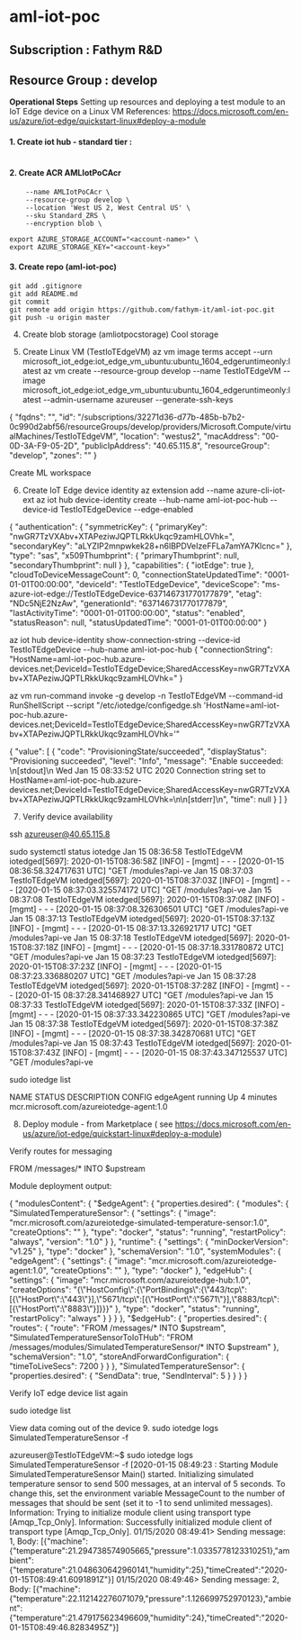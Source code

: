 # aml-iot-poc

## Subscription : Fathym R&D
## Resource Group : develop


**Operational Steps**
Setting up resources and deploying a test module to an IoT Edge device on a Linux VM
References: https://docs.microsoft.com/en-us/azure/iot-edge/quickstart-linux#deploy-a-module

#### 1. Create iot hub - standard tier :

```az iot hub create --resource-group 'develop' --name aml-iot-poc-hub --sku S1 --partition-count 2
```

#### 2. Create ACR AMLIotPoCAcr 

```az storage account create \
    --name AMLIotPoCAcr \
    --resource-group develop \
    --location 'West US 2, West Central US' \
    --sku Standard_ZRS \
    --encryption blob \
	
export AZURE_STORAGE_ACCOUNT="<account-name>" \
export AZURE_STORAGE_KEY="<account-key>"
```

#### 3. Create repo (aml-iot-poc)
```git init
git add .gitignore
git add README.md
git commit
git remote add origin https://github.com/fathym-it/aml-iot-poc.git
git push -u origin master
```

4. Create blob storage (amliotpocstorage) Cool storage


5. Create Linux VM (TestIoTEdgeVM)
az vm image terms accept --urn microsoft_iot_edge:iot_edge_vm_ubuntu:ubuntu_1604_edgeruntimeonly:latest
az vm create --resource-group develop --name TestIoTEdgeVM --image microsoft_iot_edge:iot_edge_vm_ubuntu:ubuntu_1604_edgeruntimeonly:latest --admin-username azureuser --generate-ssh-keys

{
  "fqdns": "",
  "id": "/subscriptions/32271d36-d77b-485b-b7b2-0c990d2abf56/resourceGroups/develop/providers/Microsoft.Compute/virtualMachines/TestIoTEdgeVM",
  "location": "westus2",
  "macAddress": "00-0D-3A-F9-05-2D",
  "publicIpAddress": "40.65.115.8",
  "resourceGroup": "develop",
  "zones": ""
}

Create ML workspace

6.  Create IoT Edge device identity
az extension add --name azure-cli-iot-ext
az iot hub device-identity create --hub-name aml-iot-poc-hub --device-id TestIoTEdgeDevice --edge-enabled

{
  "authentication": {
    "symmetricKey": {
      "primaryKey": "nwGR7TzVXAbv+XTAPeziwJQPTLRkkUkqc9zamHLOVhk=",
      "secondaryKey": "aLYZIP2mnpwkek28+n6lBPDVeIzeFFLa7amYA7Klcnc="
	},
    "type": "sas",
    "x509Thumbprint": {
      "primaryThumbprint": null,
      "secondaryThumbprint": null
    }
  },
  "capabilities": {
    "iotEdge": true
  },
  "cloudToDeviceMessageCount": 0,
  "connectionStateUpdatedTime": "0001-01-01T00:00:00",
  "deviceId": "TestIoTEdgeDevice",
  "deviceScope": "ms-azure-iot-edge://TestIoTEdgeDevice-637146731770177879",
  "etag": "NDc5NjE2NzAw",
  "generationId": "637146731770177879",
  "lastActivityTime": "0001-01-01T00:00:00",
  "status": "enabled",
  "statusReason": null,
  "statusUpdatedTime": "0001-01-01T00:00:00"
}

az iot hub device-identity show-connection-string --device-id TestIoTEdgeDevice --hub-name aml-iot-poc-hub
{
  "connectionString": "HostName=aml-iot-poc-hub.azure-devices.net;DeviceId=TestIoTEdgeDevice;SharedAccessKey=nwGR7TzVXAbv+XTAPeziwJQPTLRkkUkqc9zamHLOVhk="
}

az vm run-command invoke -g develop -n TestIoTEdgeVM --command-id RunShellScript --script "/etc/iotedge/configedge.sh 'HostName=aml-iot-poc-hub.azure-devices.net;DeviceId=TestIoTEdgeDevice;SharedAccessKey=nwGR7TzVXAbv+XTAPeziwJQPTLRkkUkqc9zamHLOVhk='"

{
  "value": [
    {
      "code": "ProvisioningState/succeeded",
      "displayStatus": "Provisioning succeeded",
      "level": "Info",
      "message": "Enable succeeded: \n[stdout]\n Wed Jan 15 08:33:52 UTC 2020 Connection string set to HostName=aml-iot-poc-hub.azure-devices.net;DeviceId=TestIoTEdgeDevice;SharedAccessKey=nwGR7TzVXAbv+XTAPeziwJQPTLRkkUkqc9zamHLOVhk=\n\n[stderr]\n",
      "time": null
    }
  ]
}

7.  Verify device availability

ssh azureuser@40.65.115.8

sudo systemctl status iotedge
Jan 15 08:36:58 TestIoTEdgeVM iotedged[5697]: 2020-01-15T08:36:58Z [INFO] - [mgmt] - - - [2020-01-15 08:36:58.324717631 UTC] "GET /modules?api-ve
Jan 15 08:37:03 TestIoTEdgeVM iotedged[5697]: 2020-01-15T08:37:03Z [INFO] - [mgmt] - - - [2020-01-15 08:37:03.325574172 UTC] "GET /modules?api-ve
Jan 15 08:37:08 TestIoTEdgeVM iotedged[5697]: 2020-01-15T08:37:08Z [INFO] - [mgmt] - - - [2020-01-15 08:37:08.326306501 UTC] "GET /modules?api-ve
Jan 15 08:37:13 TestIoTEdgeVM iotedged[5697]: 2020-01-15T08:37:13Z [INFO] - [mgmt] - - - [2020-01-15 08:37:13.326921717 UTC] "GET /modules?api-ve
Jan 15 08:37:18 TestIoTEdgeVM iotedged[5697]: 2020-01-15T08:37:18Z [INFO] - [mgmt] - - - [2020-01-15 08:37:18.331780872 UTC] "GET /modules?api-ve
Jan 15 08:37:23 TestIoTEdgeVM iotedged[5697]: 2020-01-15T08:37:23Z [INFO] - [mgmt] - - - [2020-01-15 08:37:23.336880207 UTC] "GET /modules?api-ve
Jan 15 08:37:28 TestIoTEdgeVM iotedged[5697]: 2020-01-15T08:37:28Z [INFO] - [mgmt] - - - [2020-01-15 08:37:28.341468927 UTC] "GET /modules?api-ve
Jan 15 08:37:33 TestIoTEdgeVM iotedged[5697]: 2020-01-15T08:37:33Z [INFO] - [mgmt] - - - [2020-01-15 08:37:33.342230865 UTC] "GET /modules?api-ve
Jan 15 08:37:38 TestIoTEdgeVM iotedged[5697]: 2020-01-15T08:37:38Z [INFO] - [mgmt] - - - [2020-01-15 08:37:38.342870681 UTC] "GET /modules?api-ve
Jan 15 08:37:43 TestIoTEdgeVM iotedged[5697]: 2020-01-15T08:37:43Z [INFO] - [mgmt] - - - [2020-01-15 08:37:43.347125537 UTC] "GET /modules?api-ve


sudo iotedge list

NAME             STATUS           DESCRIPTION      CONFIG
edgeAgent        running          Up 4 minutes     mcr.microsoft.com/azureiotedge-agent:1.0


8.  Deploy module - from Marketplace 
( see https://docs.microsoft.com/en-us/azure/iot-edge/quickstart-linux#deploy-a-module)

Verify routes for messaging

FROM /messages/* INTO $upstream

Module deployment output:

{
    "modulesContent": {
        "$edgeAgent": {
            "properties.desired": {
                "modules": {
                    "SimulatedTemperatureSensor": {
                        "settings": {
                            "image": "mcr.microsoft.com/azureiotedge-simulated-temperature-sensor:1.0",
                            "createOptions": ""
                        },
                        "type": "docker",
                        "status": "running",
                        "restartPolicy": "always",
                        "version": "1.0"
                    }
                },
                "runtime": {
                    "settings": {
                        "minDockerVersion": "v1.25"
                    },
                    "type": "docker"
                },
                "schemaVersion": "1.0",
                "systemModules": {
                    "edgeAgent": {
                        "settings": {
                            "image": "mcr.microsoft.com/azureiotedge-agent:1.0",
                            "createOptions": ""
                        },
                        "type": "docker"
                    },
                    "edgeHub": {
                        "settings": {
                            "image": "mcr.microsoft.com/azureiotedge-hub:1.0",
                            "createOptions": "{\"HostConfig\":{\"PortBindings\":{\"443/tcp\":[{\"HostPort\":\"443\"}],\"5671/tcp\":[{\"HostPort\":\"5671\"}],\"8883/tcp\":[{\"HostPort\":\"8883\"}]}}}"
                        },
                        "type": "docker",
                        "status": "running",
                        "restartPolicy": "always"
                    }
                }
            }
        },
        "$edgeHub": {
            "properties.desired": {
                "routes": {
                    "route": "FROM /messages/* INTO $upstream",
                    "SimulatedTemperatureSensorToIoTHub": "FROM /messages/modules/SimulatedTemperatureSensor/* INTO $upstream"
                },
                "schemaVersion": "1.0",
                "storeAndForwardConfiguration": {
                    "timeToLiveSecs": 7200
                }
            }
        },
        "SimulatedTemperatureSensor": {
            "properties.desired": {
                "SendData": true,
                "SendInterval": 5
            }
        }
    }
}

Verify IoT edge device list again

sudo iotedge list

View data coming out of the device
9.  sudo iotedge logs SimulatedTemperatureSensor -f

azureuser@TestIoTEdgeVM:~$ sudo iotedge logs SimulatedTemperatureSensor -f
[2020-01-15 08:49:23 : Starting Module
SimulatedTemperatureSensor Main() started.
Initializing simulated temperature sensor to send 500 messages, at an interval of 5 seconds.
To change this, set the environment variable MessageCount to the number of messages that should be sent (set it to -1 to send unlimited messages).
Information: Trying to initialize module client using transport type [Amqp_Tcp_Only].
Information: Successfully initialized module client of transport type [Amqp_Tcp_Only].
        01/15/2020 08:49:41> Sending message: 1, Body: [{"machine":{"temperature":21.294738574905665,"pressure":1.0335778123310251},"ambient":{"temperature":21.048630642960141,"humidity":25},"timeCreated":"2020-01-15T08:49:41.6091891Z"}]
        01/15/2020 08:49:46> Sending message: 2, Body: [{"machine":{"temperature":22.112142276071079,"pressure":1.126699752970123},"ambient":{"temperature":21.479175623496609,"humidity":24},"timeCreated":"2020-01-15T08:49:46.8283495Z"}]



